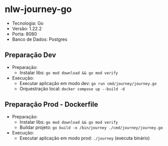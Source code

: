 # nlw-journey-go

- Tecnologia: Go
- Versão: 1.22.2
- Porta: 8080
- Banco de Dados: Postgres

## Preparação Dev

- Preparação:
  - Instalar libs: `go mod download && go mod verify`
- Execução:
  - Executar aplicação em modo dev: `go run cmd/journey/journey.go`
  - Orquestração local: `docker compose up --build -d`

## Preparação Prod - Dockerfile

- Preparação:
  - Instalar libs: `go mod download && go mod verify`
  - Buildar projeto: `go build -o /bin/journey ./cmd/journey/journey.go`
- Execução:
  - Executar aplicação em modo prod: `./journey` (executa binário)
